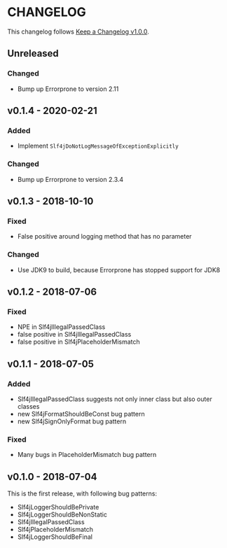 # CHANGELOG

This changelog follows [Keep a Changelog v1.0.0](https://keepachangelog.com/en/1.0.0/).

## Unreleased

### Changed

* Bump up Errorprone to version 2.11

## v0.1.4 - 2020-02-21

### Added

* Implement `Slf4jDoNotLogMessageOfExceptionExplicitly`

### Changed

* Bump up Errorprone to version 2.3.4

## v0.1.3 - 2018-10-10

### Fixed

* False positive around logging method that has no parameter

### Changed

* Use JDK9 to build, because Errorprone has stopped support for JDK8

## v0.1.2 - 2018-07-06

### Fixed

* NPE in Slf4jIllegalPassedClass
* false positive in Slf4jIllegalPassedClass
* false positive in Slf4jPlaceholderMismatch

## v0.1.1 - 2018-07-05

### Added

* Slf4jIllegalPassedClass suggests not only inner class but also outer classes
* new Slf4jFormatShouldBeConst bug pattern
* new Slf4jSignOnlyFormat bug pattern

### Fixed

* Many bugs in PlaceholderMismatch bug pattern

## v0.1.0 - 2018-07-04

This is the first release, with following bug patterns:

* Slf4jLoggerShouldBePrivate
* Slf4jLoggerShouldBeNonStatic
* Slf4jIllegalPassedClass
* Slf4jPlaceholderMismatch
* Slf4jLoggerShouldBeFinal

